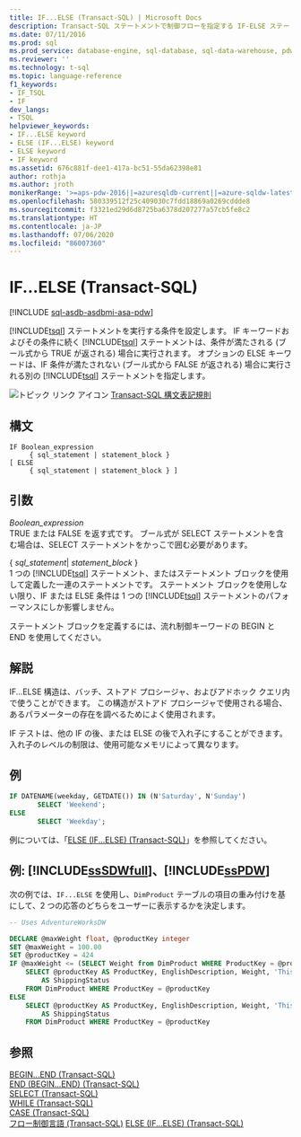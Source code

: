 ```yaml
---
title: IF...ELSE (Transact-SQL) | Microsoft Docs
description: Transact-SQL ステートメントで制御フローを指定する IF-ELSE ステートメントの Transact-SQL 言語参照。
ms.date: 07/11/2016
ms.prod: sql
ms.prod_service: database-engine, sql-database, sql-data-warehouse, pdw
ms.reviewer: ''
ms.technology: t-sql
ms.topic: language-reference
f1_keywords:
- IF_TSQL
- IF
dev_langs:
- TSQL
helpviewer_keywords:
- IF...ELSE keyword
- ELSE (IF...ELSE) keyword
- ELSE keyword
- IF keyword
ms.assetid: 676c881f-dee1-417a-bc51-55da62398e81
author: rothja
ms.author: jroth
monikerRange: '>=aps-pdw-2016||=azuresqldb-current||=azure-sqldw-latest||>=sql-server-2016||=sqlallproducts-allversions||>=sql-server-linux-2017||=azuresqldb-mi-current'
ms.openlocfilehash: 580339512f25c409030c7fdd18869a0269cddde8
ms.sourcegitcommit: f3321ed29d6d8725ba6378d207277a57cb5fe8c2
ms.translationtype: HT
ms.contentlocale: ja-JP
ms.lasthandoff: 07/06/2020
ms.locfileid: "86007360"
---
```

# <a name="ifelse-transact-sql"></a>IF...ELSE (Transact-SQL)
[!INCLUDE [sql-asdb-asdbmi-asa-pdw](../../includes/applies-to-version/sql-asdb-asdbmi-asa-pdw.md)]

[!INCLUDE[tsql](../../includes/tsql-md.md)] ステートメントを実行する条件を設定します。 IF キーワードおよびその条件に続く [!INCLUDE[tsql](../../includes/tsql-md.md)] ステートメントは、条件が満たされる (ブール式から TRUE が返される) 場合に実行されます。 オプションの ELSE キーワードは、IF 条件が満たされない (ブール式から FALSE が返される) 場合に実行される別の [!INCLUDE[tsql](../../includes/tsql-md.md)] ステートメントを指定します。  
  
 ![トピック リンク アイコン](../../database-engine/configure-windows/media/topic-link.gif "トピック リンク アイコン") [Transact-SQL 構文表記規則](../../t-sql/language-elements/transact-sql-syntax-conventions-transact-sql.md)  
  
## <a name="syntax"></a>構文  
  
```syntaxsql
IF Boolean_expression   
     { sql_statement | statement_block }   
[ ELSE   
     { sql_statement | statement_block } ]   
```  
  
## <a name="arguments"></a>引数  
 *Boolean_expression*  
 TRUE または FALSE を返す式です。 ブール式が SELECT ステートメントを含む場合は、SELECT ステートメントをかっこで囲む必要があります。  
  
 { *sql_statement*| *statement_block* }  
 1 つの [!INCLUDE[tsql](../../includes/tsql-md.md)] ステートメント、またはステートメント ブロックを使用して定義した一連のステートメントです。 ステートメント ブロックを使用しない限り、IF または ELSE 条件は 1 つの [!INCLUDE[tsql](../../includes/tsql-md.md)] ステートメントのパフォーマンスにしか影響しません。  
  
 ステートメント ブロックを定義するには、流れ制御キーワードの BEGIN と END を使用してください。  
  
## <a name="remarks"></a>解説  
 IF...ELSE 構造は、バッチ、ストアド プロシージャ、およびアドホック クエリ内で使うことができます。 この構造がストアド プロシージャで使用される場合、あるパラメーターの存在を調べるためによく使用されます。  
  
 IF テストは、他の IF の後、または ELSE の後で入れ子にすることができます。 入れ子のレベルの制限は、使用可能なメモリによって異なります。  
  
## <a name="example"></a>例  
  
```sql
IF DATENAME(weekday, GETDATE()) IN (N'Saturday', N'Sunday')
       SELECT 'Weekend';
ELSE 
       SELECT 'Weekday';
```  
  
 例については、「[ELSE &#40;IF...ELSE&#41; &#40;Transact-SQL&#41;](../../t-sql/language-elements/else-if-else-transact-sql.md)」を参照してください。  
  
## <a name="examples-sssdwfull-and-sspdw"></a>例: [!INCLUDE[ssSDWfull](../../includes/sssdwfull-md.md)]、[!INCLUDE[ssPDW](../../includes/sspdw-md.md)]  
 次の例では、`IF...ELSE` を使用し、`DimProduct` テーブルの項目の重み付けを基にして、2 つの応答のどちらをユーザーに表示するかを決定します。  
  
```sql
-- Uses AdventureWorksDW  

DECLARE @maxWeight float, @productKey integer  
SET @maxWeight = 100.00  
SET @productKey = 424  
IF @maxWeight <= (SELECT Weight from DimProduct WHERE ProductKey = @productKey)   
    SELECT @productKey AS ProductKey, EnglishDescription, Weight, 'This product is too heavy to ship and is only available for pickup.' 
        AS ShippingStatus
    FROM DimProduct WHERE ProductKey = @productKey
ELSE  
    SELECT @productKey AS ProductKey, EnglishDescription, Weight, 'This product is available for shipping or pickup.' 
        AS ShippingStatus
    FROM DimProduct WHERE ProductKey = @productKey
```  
  
## <a name="see-also"></a>参照  
 [BEGIN...END &#40;Transact-SQL&#41;](../../t-sql/language-elements/begin-end-transact-sql.md)   
 [END &#40;BEGIN...END&#41; &#40;Transact-SQL&#41;](../../t-sql/language-elements/end-begin-end-transact-sql.md)   
 [SELECT &#40;Transact-SQL&#41;](../../t-sql/queries/select-transact-sql.md)   
 [WHILE &#40;Transact-SQL&#41;](../../t-sql/language-elements/while-transact-sql.md)   
 [CASE &#40;Transact-SQL&#41;](../../t-sql/language-elements/case-transact-sql.md)   
 [フロー制御言語 &#40;Transact-SQL&#41;](~/t-sql/language-elements/control-of-flow.md) [ELSE &#40;IF...ELSE&#41; &#40;Transact-SQL&#41;](../../t-sql/language-elements/else-if-else-transact-sql.md) 
